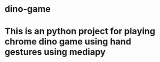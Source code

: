 # dino-game
# This is an python project for playing chrome dino game using hand gestures using mediapy




















